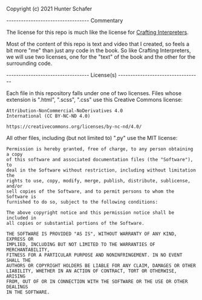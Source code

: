 Copyright (c) 2021 Hunter Schafer

---------------------------------- Commentary 

The license for this repo is much like the license for [Crafting Interpreters](https://github.com/munificent/craftinginterpreters/blob/master/LICENSE). 

Most of the content of this repo is text and video that I created, so feels 
a bit more "me" than just any code in the book. So like Crafting Interpreters, 
we will use two licenses, one for the "text" of the book and the other for the 
surrounding code.

---------------------------------- License(s) ----------------------------------

Each file in this repository falls under one of two licenses. Files whose
extension is ".html", ".scss", ".css" use this Creative Commons license:

    Attribution-NonCommercial-NoDerivatives 4.0
    International (CC BY-NC-ND 4.0)

    https://creativecommons.org/licenses/by-nc-nd/4.0/

All other files, including (but not limited to) ".py" use the MIT license:

    Permission is hereby granted, free of charge, to any person obtaining a copy
    of this software and associated documentation files (the "Software"), to
    deal in the Software without restriction, including without limitation the
    rights to use, copy, modify, merge, publish, distribute, sublicense, and/or
    sell copies of the Software, and to permit persons to whom the Software is
    furnished to do so, subject to the following conditions:

    The above copyright notice and this permission notice shall be included in
    all copies or substantial portions of the Software.

    THE SOFTWARE IS PROVIDED "AS IS", WITHOUT WARRANTY OF ANY KIND, EXPRESS OR
    IMPLIED, INCLUDING BUT NOT LIMITED TO THE WARRANTIES OF MERCHANTABILITY,
    FITNESS FOR A PARTICULAR PURPOSE AND NONINFRINGEMENT. IN NO EVENT SHALL THE
    AUTHORS OR COPYRIGHT HOLDERS BE LIABLE FOR ANY CLAIM, DAMAGES OR OTHER
    LIABILITY, WHETHER IN AN ACTION OF CONTRACT, TORT OR OTHERWISE, ARISING
    FROM, OUT OF OR IN CONNECTION WITH THE SOFTWARE OR THE USE OR OTHER DEALINGS
    IN THE SOFTWARE.   
